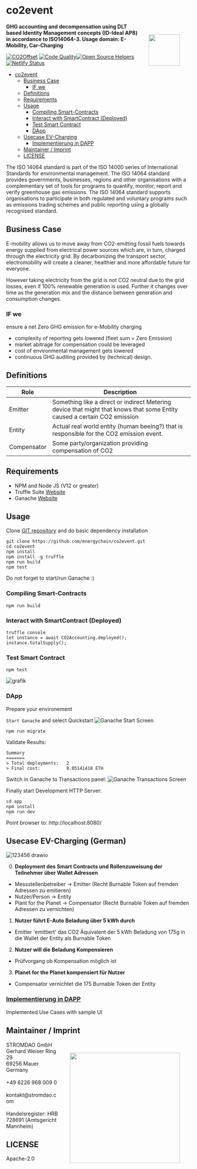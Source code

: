 # co2event
<img src="./app/dist/img/idideal.png" align="right" height="85px" hspace="30px" vspace="30px">

**GHG accounting and decompensation using DLT based Identity Management concepts (ID-Ideal AP8) in accordance to ISO14064-3. Usage domain: E-Mobility, Car-Charging**

[![CO2Offset](https://api.corrently.io/v2.0/ghgmanage/statusimg?host=co2event&svg=1)](https://co2offset.io/badge.html?host=co2event) [![Code Quality](https://www.code-inspector.com/project/29364/status/svg)](https://frontend.code-inspector.com/public/project/29364/co2event/dashboard)[![Open Source Helpers](https://www.codetriage.com/energychain/co2event/badges/users.svg)](https://www.codetriage.com/energychain/co2event)[![Netlify Status](https://api.netlify.com/api/v1/badges/941c2e47-8e68-4039-8f2f-085a57b1f0b9/deploy-status)](https://app.netlify.com/sites/co2accounting/deploys)

- [co2event](#co2event)
  * [Business Case](#business-case)
    + [IF we](#if-we)
  * [Definitions](#definitions)
  * [Requirements](#requirements)
  * [Usage](#usage)
    + [Compiling Smart-Contracts](#compiling-smart-contracts)
    + [Interact with SmartContract (Deployed)](#interact-with-smartcontract--deployed-)
    + [Test Smart Contract](#test-smart-contract)
    + [DApp](#dapp)
  * [Usecase EV-Charging](#usecase-ev-charging--ger-)
    + [Implementierung in DAPP](./docs/usecases_dapp.md)
  * [Maintainer / Imprint](#maintainer---imprint)
  * [LICENSE](#license)


The ISO 14064 standard is part of the ISO 14000 series of International Standards for environmental management. The ISO 14064 standard provides governments, businesses, regions and other organisations with a complementary set of tools for programs to quantify, monitor, report and verify greenhouse gas emissions. The ISO 14064 standard supports organisations to participate in both regulated and voluntary programs such as emissions trading schemes and public reporting using a globally recognised standard.

## Business Case

E-mobility allows us to move away from CO2-emitting fossil fuels towards energy supplied from electrical power sources which are, in turn, charged through the electricity grid. By decarbonizing the transport sector, electromobility will create a cleaner, healthier and more affordable future for everyone.

However taking electricity from the grid is not CO2 neutral due to the grid losses, even if 100% renewable generation is used. Further it changes over time as the generation mix and the distance between generation and consumption changes.

### IF we
ensure a net Zero GHG emission for e-Mobility charging
- complexity of reporting gets lowered (fleet sum = Zero Emission)
- market abitrage for compensation could be leveraged
- cost of environmental management gets lowered   
- continuous GHG auditing provided by (technical) design.

## Definitions
| Role      | Description |
| ----------- | ----------- |
| Emitter      | Something like a direct or indirect Metering device that might that knows that some Entity caused a certain CO2 emission |
| Entity   | Actual real world entity (human beeing?) that is responsible for the CO2 emission event. |
| Compensator | Some party/organization providing compensation of CO2 |

## Requirements
- NPM and Node JS (V12 or greater)
- Truffle Suite [Website](https://www.trufflesuite.com/)
- Ganache [Website](https://www.trufflesuite.com/ganache)

## Usage
Clone [GIT repository](https://github.com/energychain/co2event) and do basic dependency installation

```shell
git clone https://github.com/energychain/co2event.git
cd co2event
npm install
npm install -g truffle
npm run build
npm test
```

Do not forget to start/run Ganache :)

### Compiling Smart-Contracts
```shell
npm run build
```

### Interact with SmartContract (Deployed)
```shell
truffle console
let instance = await CO2Accounting.deployed();
instance.totalSupply();
```

### Test Smart Contract
```shell
npm test
```
![grafik](https://user-images.githubusercontent.com/37406473/136347539-03eb09f6-2620-4de7-a29c-4e25561c20ac.png)

### DApp

Prepare your environement

`Start Ganache` and select Quickstart
![Ganache Start Screen](./docs/ganache_start.png)

```shell
npm run migrate
```

Validate Results:
```
Summary
=======
> Total deployments:   2
> Final cost:          0.05141418 ETH
```

Switch in Ganache to Transactions panel:
![Ganache Transactions Screen](./docs/ganache_post_migration.png)

Finally start Development HTTP Server:
```shell
cd app
npm install
npm run dev
```
Point browser to:
http://localhost:8080/


## Usecase EV-Charging (German)

![123456 drawio](https://user-images.githubusercontent.com/37406473/136455105-b984ba25-2624-4aa8-8e9a-5fed4fc09eeb.png)


0. **Deployment des Smart Contracts und Rollenzuweisung der Teilnehmer über Wallet Adressen**
- Messstellenbetreiber -> Emitter (Recht Burnable Token auf fremden Adressen zu emitieren)
- Nutzer/Person -> Entity
- Plant for the Planet -> Compensator (Recht Burnable Token auf fremden Adressen zu vernichten)

1. **Nutzer führt E-Auto Beladung über 5 kWh durch**
- Emitter 'emittiert' das CO2 Äquivalent der 5 kWh Beladung von 175g in die Wallet der Entity als Burnable Token

2. **Nutzer will die Beladung Kompensieren**
- Prüfvorgang ob Kompensation möglich ist

3. **Planet for the Planet kompensiert für Nutzer**
- Compensator vernichtet die 175 Burnable Token der Entity

### [Implementierung in DAPP](./docs/usecases_dapp.md)

Implemented Use Cases with sample UI


## Maintainer / Imprint

<img src="./docs/bmwi_note.png" align="right" height="300px" hspace="30px" vspace="30px">

<addr>
STROMDAO GmbH  <br/>
Gerhard Weiser Ring 29  <br/>
69256 Mauer  <br/>
Germany  <br/>
  <br/>
+49 6226 968 009 0  <br/>
  <br/>
kontakt@stromdao.com  <br/>
  <br/>
Handelsregister: HRB 728691 (Amtsgericht Mannheim)
</addr>


## LICENSE
Apache-2.0
